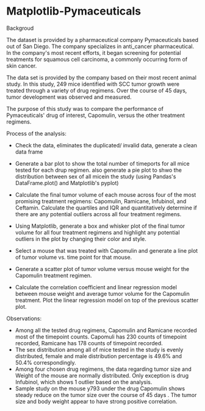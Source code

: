 # Matplotlib-Pymaceuticals

Backgroud

The dataset is provided by a pharmaceutical company Pymaceuticals based out of San Diego. The company specializes in anti_cancer pharmaceutical. In the company's most recent efforts, it began screening for potential treatments for squamous cell carcinoma, a commonly occurring form of skin cancer.

The data set is provided by the company based on their most recent animal study. In this study, 249 mice identified with SCC tumor growth were treated through a variety of drug regimens. Over the course of 45 days, tumor development was observed and measured. 

The purpose of this study was to compare the performance of Pymaceuticals' drug of interest, Capomulin, versus the other treatment regimens.


Process of the analysis:
- Check the data, eliminates the duplicated/ invalid data, generate a clean data frame

- Generate a bar plot to show the total number of timeports for all mice tested for each drup regimen.
  also generate a pie plot to shwo the distribution between sex of all micein the study
  (using Pandas's DataFrame.plot() and Matplotlib's pyplot)
  
- Calculate the final tumor volume of each mouse across four of the most promising treatment   regimens: Capomulin, Ramicane, Infubinol, and 
  Ceftamin. Calculate the quartiles and IQR and quantitatively determine if there are any potential outliers across all four treatment 
  regimens.
  
- Using Matplotlib, generate a box and whisker plot of the final tumor volume for all four treatment regimens and highlight any potential   
  outliers in the plot by changing their color and style.

- Select a mouse that was treated with Capomulin and generate a line plot of tumor volume vs. time point for that mouse.

- Generate a scatter plot of tumor volume versus mouse weight for the Capomulin treatment regimen.

- Calculate the correlation coefficient and linear regression model between mouse weight and average tumor volume for the Capomulin treatment.   Plot the linear regression model on top of the previous scatter plot.

Observations:
- Among all the tested drug regimens, Capomulin and Ramicane recorded most of the timepoint counts. Capomuli has 230 counts of timepoint   
  recorded, Ramicane has 178 counts of timepoint recorded.
- The sex distribution among all of mice tested in the study is evenly distributed, female and male distribution percentage is 49.6% and  
  50.4% correspondingly. 
- Among four chosen drug regimens, the data regarding tumor size and Weight of the mouse are normally distributed. Only exception is drug 
  Infubinol, which shows 1 outlier based on the analysis.
- Sample study on the mouse y793 under the drug Capomulin shows steady reduce on the tumor size over the course of 45 days .
  The tumor size and body weight appear to have strong positive correlation. 

